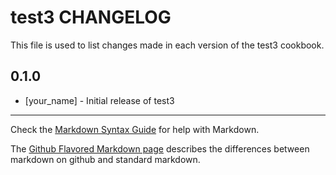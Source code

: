 test3 CHANGELOG
===============

This file is used to list changes made in each version of the test3 cookbook.

0.1.0
-----
- [your_name] - Initial release of test3

- - -
Check the [Markdown Syntax Guide](http://daringfireball.net/projects/markdown/syntax) for help with Markdown.

The [Github Flavored Markdown page](http://github.github.com/github-flavored-markdown/) describes the differences between markdown on github and standard markdown.
